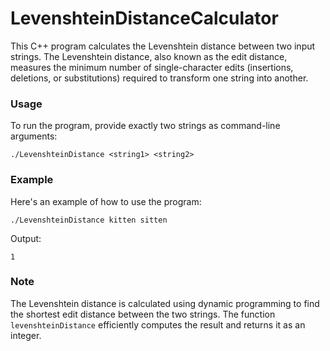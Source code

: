 # LevenshteinDistanceCalculator
This C++ program calculates the Levenshtein distance between two input strings. The Levenshtein distance, also known as the edit distance, measures the minimum number of single-character edits (insertions, deletions, or substitutions) required to transform one string into another.

### Usage

To run the program, provide exactly two strings as command-line arguments:

```
./LevenshteinDistance <string1> <string2>
```

### Example

Here's an example of how to use the program:

```
./LevenshteinDistance kitten sitten
```

Output:

```
1
```

### Note

The Levenshtein distance is calculated using dynamic programming to find the shortest edit distance between the two strings. The function `levenshteinDistance` efficiently computes the result and returns it as an integer.
